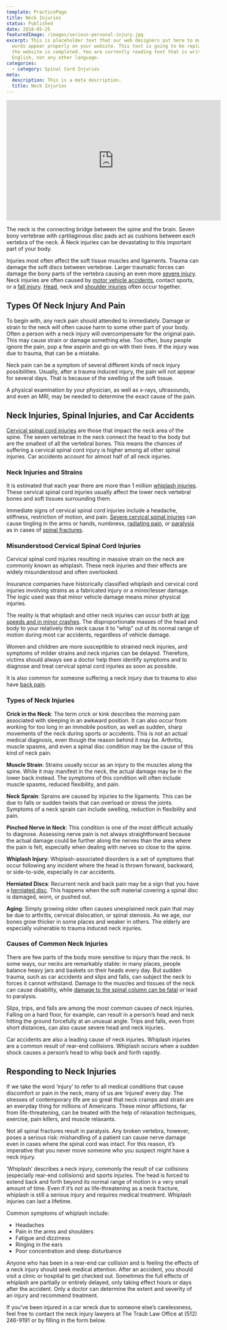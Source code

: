 ```yaml
---
template: PracticePage
title: Neck Injuries
status: Published
date: 2018-05-25
featuredImage: /images/serious-personal-injury.jpg
excerpt: This is placeholder text that our web designers put here to make sure
  words appear properly on your website. This text is going to be replaced once
  the website is completed. You are currently reading text that is written in
  English, not any other language.
categories:
  - category: Spinal Cord Injuries
meta:
  description: This is a meta description.
  title: Neck Injuries
---
```

<iframe width="560" height="315" src="https://www.youtube.com/embed/YtZHKpS2BFI" frameborder="0" allow="accelerometer; autoplay; encrypted-media; gyroscope; picture-in-picture" allowfullscreen></iframe>

<!--StartFragment-->

The neck is the connecting bridge between the spine and the brain. Seven bony vertebrae with cartilaginous disc pads act as cushions between each vertebra of the neck. Â Neck injuries can be devastating to this important part of your body.

<!--EndFragment-->

<!--StartFragment-->

Injuries most often affect the soft tissue muscles and ligaments. Trauma can damage the soft discs between vertebrae. Larger traumatic forces can damage the bony parts of the vertebra causing an even more [severe injury](/practice-areas/serious-personal-injury/). Neck injuries are often caused by [motor vehicle accidents](/practice-areas/car-accident-lawyers/), contact sports, or a [fall injury](/practice-areas/slip-and-fall-injury-lawyers/). [Head](/practice-areas/brain-injury-lawyers/), neck and [shoulder injuries](/practice-areas/austin-shoulder-injury-lawyer/) often occur together.

## Types Of Neck Injury And Pain

To begin with, any neck pain should attended to immediately. Damage or strain to the neck will often cause harm to some other part of your body. Often a person with a neck injury will overcompensate for the original pain. This may cause strain or damage something else. Too often, busy people ignore the pain, pop a few aspirin and go on with their lives. If the injury was due to trauma, that can be a mistake.

Neck pain can be a symptom of several different kinds of neck injury possibilities. Usually, after a trauma induced injury, the pain will not appear for several days. That is because of the swelling of the soft tissue.

A physical examination by your physician, as well as x-rays, ultrasounds, and even an MRI, may be needed to determine the exact cause of the pain.

<!--EndFragment-->

<!--StartFragment-->

## Neck Injuries, Spinal Injuries, and Car Accidents

[Cervical spinal cord injuries](/practice-areas/austin-spinal-cord-injury-lawyers/) are those that impact the neck area of the spine. The seven vertebrae in the neck connect the head to the body but are the smallest of all the vertebral bones. This means the chances of suffering a cervical spinal cord injury is higher among all other spinal injuries. Car accidents account for almost half of all neck injuries.

### Neck Injuries and Strains

It is estimated that each year there are more than 1 million [whiplash injuries](/faq/whiplash-injuries/). These cervical spinal cord injuries usually affect the lower neck vertebral bones and soft tissues surrounding them.

Immediate signs of cervical spinal cord injuries include a headache, stiffness, restriction of motion, and pain. [Severe cervical spinal injuries](/practice-areas/serious-personal-injury/) can cause tingling in the arms or hands, numbness, [radiating pain](/practice-areas/radiating-pain/), or [paralysis](/practice-areas/paraplegia-injury-attorney/) as in cases of [spinal fractures](/practice-areas/broken-bone-injury-attorneys/).

<!--EndFragment-->

<!--StartFragment-->

### Misunderstood Cervical Spinal Cord Injuries

Cervical spinal cord injuries resulting in massive strain on the neck are commonly known as whiplash. These neck injuries and their effects are widely misunderstood and often overlooked.

Insurance companies have historically classified whiplash and cervical cord injuries involving strains as a fabricated injury or a minor/lesser damage. The logic used was that minor vehicle damage means minor physical injuries.

The reality is that whiplash and other neck injuries can occur both at [low speeds and in minor crashes](/practice-areas/soft-tissue-damage-attorneys/). The disproportionate masses of the head and body to your relatively thin neck cause it to “whip” out of its normal range of motion during most car accidents, regardless of vehicle damage.

Women and children are more susceptible to strained neck injuries, and symptoms of milder strains and neck injuries can be delayed. Therefore, victims should always see a doctor help them identify symptoms and to diagnose and treat cervical spinal cord injuries as soon as possible.

It is also common for someone suffering a neck injury due to trauma to also have [back pain](/practice-areas/austin-back-injury-lawyers/).

<!--EndFragment-->

<!--StartFragment-->

### Types of Neck Injuries

**Crick in the Neck**: The term crick or kink describes the morning pain associated with sleeping in an awkward position. It can also occur from working for too long in an immobile position, as well as sudden, sharp movements of the neck during sports or accidents. This is not an actual medical diagnosis, even though the reason behind it may be. Arthritis, muscle spasms, and even a spinal disc condition may be the cause of this kind of neck pain.

**Muscle Strain**: Strains usually occur as an injury to the muscles along the spine. While it may manifest in the neck, the actual damage may be in the lower back instead. The symptoms of this condition will often include muscle spasms, reduced flexibility, and pain.

**Neck Sprain**: Sprains are caused by injuries to the ligaments. This can be due to falls or sudden twists that can overload or stress the joints. Symptoms of a neck sprain can include swelling, reduction in flexibility and pain.

**Pinched Nerve in Neck**: This condition is one of the most difficult actually to diagnose. Assessing nerve pain is not always straightforward because the actual damage could be further along the nerves than the area where the pain is felt, especially when dealing with nerves so close to the spine.

**Whiplash Injury**: Whiplash-associated disorders is a set of symptoms that occur following any incident where the head is thrown forward, backward, or side-to-side, especially in car accidents.

**Herniated Discs**: Recurrent neck and back pain may be a sign that you have a [herniated disc](/practice-areas/herniated-disk/). This happens when the soft material covering a spinal disc is damaged, worn, or pushed out.

**Aging**: Simply growing older often causes unexplained neck pain that may be due to arthritis, cervical dislocation, or spinal stenosis. As we age, our bones grow thicker in some places and weaker in others. The elderly are especially vulnerable to trauma induced neck injuries.

<!--EndFragment-->

<!--StartFragment-->

### Causes of Common Neck Injuries

There are few parts of the body more sensitive to injury than the neck. In some ways, our necks are remarkably stable: in many places, people balance heavy jars and baskets on their heads every day. But sudden trauma, such as car accidents and slips and falls, can subject the neck to forces it cannot withstand. Damage to the muscles and tissues of the neck can cause disability, while [damage to the spinal column can be fatal](/practice-areas/wrongful-death-attorney/) or lead to paralysis.

Slips, trips, and falls are among the most common causes of neck injuries. Falling on a hard floor, for example, can result in a person’s head and neck hitting the ground forcefully at an unusual angle. Trips and falls, even from short distances, can also cause severe head and neck injuries.

Car accidents are also a leading cause of neck injuries. Whiplash injuries are a common result of rear-end collisions. Whiplash occurs when a sudden shock causes a person’s head to whip back and forth rapidly.

<!--EndFragment-->

<!--StartFragment-->

## Responding to Neck Injuries

If we take the word ‘injury’ to refer to all medical conditions that cause discomfort or pain in the neck, many of us are ‘injured’ every day. The stresses of contemporary life are so great that neck cramps and strain are an everyday thing for millions of Americans. These minor afflictions, far from life-threatening, can be treated with the help of relaxation techniques, exercise, pain killers, and muscle relaxants.

Not all spinal fractures result in paralysis. Any broken vertebra, however, poses a serious risk: mishandling of a patient can cause nerve damage even in cases where the spinal cord was intact. For this reason, it’s imperative that you never move someone who you suspect might have a neck injury.

‘Whiplash’ describes a neck injury, commonly the result of car collisions (especially rear-end collisions) and sports injuries. The head is forced to extend back and forth beyond its normal range of motion in a very small amount of time. Even if it’s not as life-threatening as a neck fracture, whiplash is still a serious injury and requires medical treatment. Whiplash injuries can last a lifetime.

Common symptoms of whiplash include:

* Headaches
* Pain in the arms and shoulders
* Fatigue and dizziness
* Ringing in the ears
* Poor concentration and sleep disturbance

Anyone who has been in a rear-end car collision and is feeling the effects of a neck injury should seek medical attention. After an accident, you should visit a clinic or hospital to get checked out. Sometimes the full effects of whiplash are partially or entirely delayed, only taking effect hours or days after the accident. Only a doctor can determine the extent and severity of an injury and recommend treatment.

If you’ve been injured in a car wreck due to someone else’s carelessness, feel free to contact the neck injury lawyers at The Traub Law Office at (512) 246-9191 or by filling in the form below.

<!--EndFragment-->